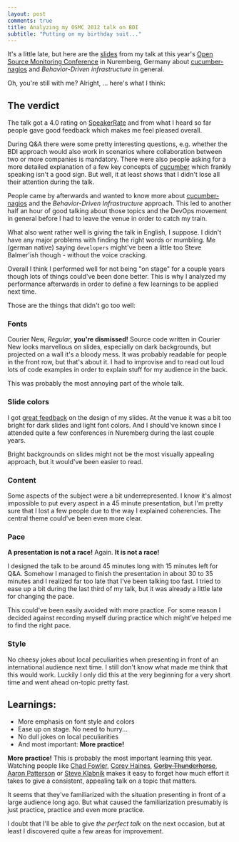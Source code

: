 ```yaml
---
layout: post
comments: true
title: Analyzing my OSMC 2012 talk on BDI
subtitle: "Putting on my birthday suit..."
---
```


It's a little late, but here are the [slides](http://speakerdeck.com/fooforge/cucumber-nagios) from my talk at this year's [Open Source Monitoring Conference](http://www.netways.de/en/osmc/osmc_2012/uebersicht/) in Nuremberg, Germany about [cucumber-nagios](http://auxesis.github.com/cucumber-nagios/) and *Behavior-Driven infrastructure* in general.

<script async class="speakerdeck-embed" data-id="5082ec4d16da7d00020319a8" data-ratio="1.2263473053892215" src="//speakerdeck.com/assets/embed.js"></script>

Oh, you're still with me? Alright, … here's what I think:

## The verdict

The talk got a 4.0 rating on [SpeakerRate](http://speakerrate.com/talks/16231-cucumber-nagios-a-deep-dive-into-behavior-driven-infrastructure) and from what I heard so far people gave good feedback which makes me feel pleased overall.

During Q&A there were some pretty interesting questions, e.g. whether the BDI approach would also work in scenarios where collaboration between two or more companies is mandatory. There were also people asking for a more detailed explanation of a few key concepts of [cucumber](http://cukes.info) which frankly speaking isn't a good sign. But well, it at least shows that I didn't lose all their attention during the talk.

People came by afterwards and wanted to know more about [cucumber-nagios](http://auxesis.github.com/cucumber-nagios/) and the *Behavior-Driven Infrastructure* approach. This led to another half an hour of good talking about those topics and the DevOps movement in general before I had to leave the venue in order to catch my train.

What also went rather well is giving the talk in English, I suppose. I didn't have any major problems with finding the right words or mumbling. Me (german native) saying `developers` might've been a little too Steve Balmer'ish though - without the voice cracking.

Overall I think I performed well for not being "on stage" for a couple years though lots of things could've been done better. This is why I analyzed my performance afterwards in order to define a few learnings to be applied next time.

Those are the things that didn't go too well:

### Fonts

Courier New, *Regular*, **you're dismissed!** Source code written in Courier New looks marvellous on slides, especially on dark backgrounds, but projected on a wall it's a bloody mess. It was probably readable for people in the front row, but that's about it. I had to improvise and to read out loud lots of code examples in order to explain stuff for my audience in the back.

This was probably the most annoying part of the whole talk.

### Slide colors

I got [great feedback](https://twitter.com/auxesis/status/265341399061393408) on the design of my slides. At the venue it was a bit too bright for dark slides and light font colors. And I should've known since I attended quite a few conferences in Nuremberg during the last couple years.

Bright backgrounds on slides might not be the most visually appealing approach, but it would've been easier to read.

### Content

Some aspects of the subject were a bit underrepresented. I know it's almost impossible to put every aspect in a 45 minute presentation, but I'm pretty sure that I lost a few people due to the way I explained coherencies. The central theme could've been even more clear.

### Pace

**A presentation is not a race!** Again. **It is not a race!**

I designed the talk to be around 45 minutes long with 15 minutes left for Q&A. Somehow I managed to finish the presentation in about 30 to 35 minutes and I realized far too late that I've been talking too fast. I tried to ease up a bit during the last third of my talk, but it was already a little late for changing the pace.

This could've been easily avoided with more practice. For some reason I decided against recording myself during practice which might've helped me to find the right pace.

### Style

No cheesy jokes about local peculiarities when presenting in front of an international audience next time. I still don't know what made me think that this would work. Luckily I only did this at the very beginning for a very short time and went ahead on-topic pretty fast.

## Learnings:

* More emphasis on font style and colors
* Ease up on stage. No need to hurry...
* No dull jokes on local peculiarities
* And most important: **More practice!**

**More practice!** This is probably the most important learning this year. Watching people like [Chad Fowler](https://twitter.com/chadfowler), [Corey Haines](https://twitter.com/coreyhaines), <strike>[Gorby Thunderhorse](https://twitter.com/gorbypuff)</strike>, [Aaron Patterson](https://twitter.com/tenderlove) or [Steve Klabnik](https://twitter.com/steveklabnik) makes it easy to forget how much effort it takes to give a consistent, appealing talk on a topic that matters.

It seems that they've familiarized with the situation presenting in front of a large audience long ago. But what caused the familiarization presumably is just practice, practice and even more practice.

I doubt that I'll be able to give *the perfect talk* on the next occasion, but at least I discovered quite a few areas for improvement.